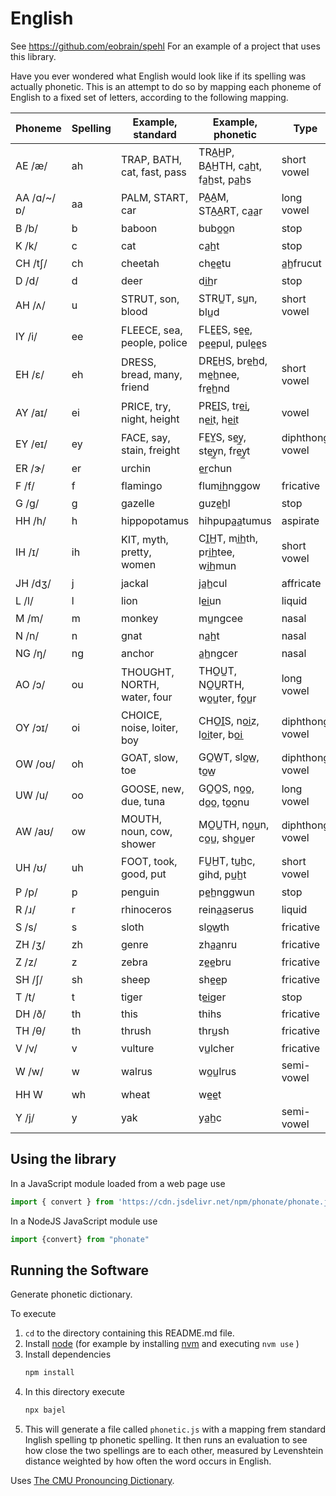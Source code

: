 
# English

See https://github.com/eobrain/spehl
For an example of a project that uses this library.

Have you ever wondered what English would look like if
its spelling was actually phonetic.
This is an attempt to do so by mapping each phoneme
of English to a fixed set of letters, according to the following mapping.

| Phoneme | Spelling | Example, standard | Example, phonetic | Type |
|---|---|---|---|---|
| AE /æ/ | ah | TRAP, BATH, cat, fast, pass | TRA̲H̲P, BA̲H̲TH, ca̲h̲t, fa̲h̲st, pa̲h̲s | short vowel |
| AA /ɑ/~/ɒ/ | aa | PALM, START, car | PA̲A̲M, STA̲A̲RT, ca̲a̲r | long vowel |
| B /b/ | b | baboon | bubo̲o̲n | stop |
| K /k/ | c | cat | ca̲h̲t | stop |
| CH /tʃ/ | ch | cheetah | che̲e̲tu | a̲h̲frucut  |
| D /d/ | d | deer | di̲h̲r | stop |
| AH /ʌ/ | u | STRUT, son, blood | STRU̲T, su̲n, blu̲d | short vowel |
| IY /i/ | ee | FLEECE, sea, people, police | FLE̲E̲S, se̲e̲, pe̲e̲pul, pule̲e̲s  |
| EH /ɛ/ | eh | DRESS, bread, many, friend | DRE̲H̲S, bre̲h̲d, me̲h̲nee, fre̲h̲nd | short vowel |
| AY /aɪ/ | ei | PRICE, try, night, height | PRE̲I̲S, tre̲i̲, ne̲i̲t, he̲i̲t | vowel |
| EY /eɪ/ | ey | FACE, say, stain, freight | FE̲Y̲S, se̲y̲, ste̲y̲n, fre̲y̲t | diphthong vowel |
| ER /ɝ/ | er | urchin | e̲r̲chun | |
| F /f/ | f | flamingo | flumi̲h̲nggow | fricative |
| G /ɡ/ | g | gazelle | guze̲h̲l | stop |
| HH /h/ | h | hippopotamus | hihpupa̲a̲tumus | aspirate |
| IH /ɪ/ | ih | KIT, myth, pretty, women | CI̲H̲T, mi̲h̲th, pri̲h̲tee, wi̲h̲mun | short vowel |
| JH /dʒ/ | j | jackal | ja̲h̲cul | affricate |
| L /l/ | l | lion | le̲i̲un | liquid |
| M /m/ | m | monkey | mu̲ngcee | nasal |
| N /n/ | n | gnat | na̲h̲t | nasal |
| NG /ŋ/ | ng | anchor | a̲h̲ngcer | nasal |
| AO /ɔ/ | ou | THOUGHT, NORTH, water, four | THO̲U̲T, NO̲U̲RTH, wo̲u̲ter, fo̲u̲r | long vowel |
| OY /ɔɪ/ | oi | CHOICE, noise, loiter, boy | CHO̲I̲S, no̲i̲z, lo̲i̲ter, bo̲i̲ | diphthong vowel |
| OW /oʊ/ | oh | GOAT, slow, toe | GO̲W̲T, slo̲w̲, to̲w̲ | diphthong vowel |
| UW /u/ | oo | GOOSE, new, due, tuna | GO̲O̲S, no̲o̲, do̲o̲, to̲o̲nu | long vowel |
| AW /aʊ/ | ow | MOUTH, noun, cow, shower | MO̲U̲TH, no̲u̲n, co̲u̲, sho̲u̲er | diphthong vowel |
| UH /ʊ/ | uh | FOOT, took, good, put | FU̲H̲T, tu̲h̲c, gihd, pu̲h̲t | short vowel |
| P /p/ | p | penguin | pe̲h̲nggwun | stop |
| R /ɹ/ | r | rhinoceros | reina̲a̲serus | liquid |
| S /s/ | s | sloth | slo̲w̲th | fricative |
| ZH /ʒ/ | zh | genre | zha̲a̲nru | fricative |
| Z /z/ | z | zebra | ze̲e̲bru | fricative |
| SH /ʃ/ | sh | sheep | she̲e̲p | fricative |
| T /t/ | t | tiger | te̲i̲ger | stop |
| DH /ð/ | th | this | thihs | fricative |
| TH /θ/ | th | thrush | thru̲sh | fricative |
| V /v/ | v | vulture | vu̲lcher | fricative |
| W /w/ | w | walrus | wo̲u̲lrus | semi-vowel |
| HH W | wh | wheat | we̲e̲t |
| Y /j/ | y | yak | ya̲h̲c | semi-vowel |
 
## Using the library

In a JavaScript module loaded from a web page use 
```js
import { convert } from 'https://cdn.jsdelivr.net/npm/phonate/phonate.js'
```
 
In a NodeJS JavaScript module use 
```js
import {convert} from "phonate"
```
 
## Running the Software

Generate phonetic dictionary.

To execute

1. `cd` to the directory containing this README.md file.
1. Install [node][1] (for example by installing [nvm][2] and executing `nvm use` )
2. Install dependencies
   ```sh
   npm install
   ```
3. In this directory execute
   ```sh
   npx bajel
   ```
4.  This will generate a file called  `phonetic.js`  with a mapping frem standard Inglish spelling tp phonetic spelling. It then runs an evaluation to see how close the two spellings are to each other, measured by Levenshtein distance weighted by how often the word occurs in English.


Uses [The CMU Pronouncing Dictionary][3].
 
[1]: https://nodejs.org/en/
[2]: https://github.com/nvm-sh/nvm
[3]: http://www.speech.cs.cmu.edu/cgi-bin/cmudict

